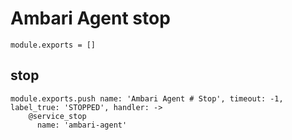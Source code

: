
# Ambari Agent stop
 
    module.exports = []

## stop

    module.exports.push name: 'Ambari Agent # Stop', timeout: -1, label_true: 'STOPPED', handler: ->
        @service_stop
          name: 'ambari-agent'
